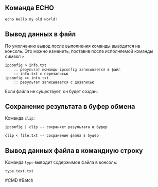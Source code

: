 ## Команда ECHO

```batch
echo Hello my old world!
```

## Вывод данных в файл

По умолчанию вывод после выполнения команды выводится на консоль. Это можно изменить, поставив после исполняемой команды символ `>`

```
ipconfig > info.txt
    :: результат команды ipconfig записывается в файл
    :: info.txt с перезаписью
ipconfig >> info.txt
    :: результат записывается с дозаписью
```
Если файла не существует, он будет создан.

## Сохранение результата в буфер обмена

Команда `clip`:

```
ipconfig | clip -- сохраняет результата в буфер

clip < file.txt -- сохранение файла в буфер
```

## Вывод данных файла в командную строку

Команда `type` выводит содержимое файла в консоль:

```
type text.txt
```

#CMD #Batch
